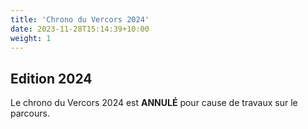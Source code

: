 ```yaml
---
title: 'Chrono du Vercors 2024'
date: 2023-11-28T15:14:39+10:00
weight: 1
---
```


## Edition 2024

Le chrono du Vercors 2024 est **ANNULÉ** pour cause de travaux sur le parcours.
